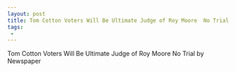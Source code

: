 ```yaml
---
layout: post
title: Tom Cotton Voters Will Be Ultimate Judge of Roy Moore  No Trial by Newspaper  Breitbart
tags:
 -
---
```

Tom Cotton Voters Will Be Ultimate Judge of Roy Moore  No Trial by Newspaper
